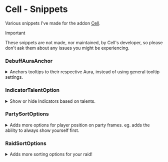 # Cell - Snippets

Various snippets I've made for the addon [Cell](https://www.curseforge.com/wow/addons/cell).

> [!IMPORTANT]
> These snippets are not made, nor maintained, by Cell's developer, so please don't ask them about any issues you might be experiencing.

### DebuffAuraAnchor

<details><summary>
Anchors tooltips to their respective Aura, instead of using general tooltip settings.
</summary>

![image](https://github.com/Krealle/Cell-Snippets/assets/3404958/b3b09dc2-9bfa-48a4-92c0-4783bfe8713e)

</details>

### IndicatorTalentOption

<details><summary>
Show or hide Indicators based on talents.
</summary>

![image](https://github.com/Krealle/Cell-Snippets/assets/3404958/2bf3b9e7-472a-43d3-8654-01c67ecd0a4c)

</details>

### PartySortOptions

<details><summary>
Adds more options for player position on party frames. eg. adds the ability to always show yourself first.
</summary>

![image](https://github.com/Krealle/Cell-Snippets/assets/3404958/fd836871-d48d-43b7-a92c-91b024995681)

Note:

- If "Sort By Role" is enabled groups will only be sorted if you are playing DPS
- Sorting will only happen outside of combat.

Todo:

- Figure out a secure way to update in combat.
- Implement a priority list.
- Implement a fixed list.
</details>

### RaidSortOptions

<details><summary>
Adds more sorting options for your raid!
</summary>

**Imporant:** Important information below, make sure read this before using, or asking for help!

**1. Sorting does not work in combat!**

Due to how SecureFrames, (Which Cells raid frames are based on), are handled in combat. Custom sorting only works outside of combat; therefore will any roster changes in combat trigger a delayed update that fires when you exit combat.

**2. Frames update twice on roster changes**

Due to the implementation used, when roster changes happens the frames will be subjected to blizzards base sorting, and then, later, re-sorted by this snippet.

There is one workaround to this that I'll implement soon<sup><small>TM</small></sup>. That involves the usage of a `nameList` filter. This will only trigger updates when a new `nameList` is pushed. This also, to an extend, solves point 1.

The problem with that solution is that due to not being able to interact with the `nameList` during combat. Any new players, who weren't on the list before combat started, will not be added until after leaving combat.

**3. Without `Combine Groups` enabled, only your own subgroup will be sorted.**

**4. With `Combine Groups` enabled, the entire raid will be sorted.**

### Configuration

This snippet provides several options for customizing the way your raid frames will be sorted.

All tables have their first/highest entry as the highest priority.

**All of these options are found at the TOP of the snippet!**

#### Sorting Order

This table dictates the type of sort methods you want to use, and their priority.

Included in this example is all (currently) available sorting methods, feel free to move them around, or remove any unwanted methods.

```
local SORTING_ORDER = {
    "PLAYER",
    "NAME",
    "SPEC",
    "ROLE",
    "SPECROLE"
}
```

#### Name Priority

Choose the order in which to show players, based on their names.

**NOTE:** Currently this only supports `Name` format, so don't try to add `-Realm` suffix.

```
local NAME_PRIORITY = {"Xephyris","Entro"}
```

#### Role Priority

Choose the order in which to show players, based on their roles.

```
local ROLE_PRIORITY = {"HEALER","DAMAGER","TANK"}
```

#### Spec Role Priority

Choose the order in which to show players, based on their spec roles.

**NOTE:** If no spec information can be found for a player, they will be defaulted to their normal role, eg. `RANGED` will show up as `DAMAGER`

```
local SPECROLE_PRIORITY = {"RANGED","MELEE","DAMAGER","HEALER","TANK"}
```

#### Spec Priority

Choose the order in which to show players, based on their specs.

**NOTE:** Spec information is not always available.

```
local SPEC_PRIORITY = {
  -- Specs
}
```

#### Name Filter

Set this to `true` to use a strict filter for groups. This will minimize group player shuffling when sorting, and disables sorting during combat.

**NOTE:** New players joining the raid will **not** be shown on the frames until after combat.

```
local USE_NAME_FILTER = true
```

#### Utility options

Set these to `false` to suppress error/info messages during sorting.

```
local showErrorMessages = true
local showInfoMessages = true
```

Whether to sort `Ascending` or `Descending`. Supports `ASC`or `DESC`.

```
local sortDirection = "ASC"
```

How long in seconds to wait before updating raid frames. Should be kept high to prevent oversorting on rapid roster changes. eg. start/end of raid

```
local QUE_TIMER = 1
```

</details>

